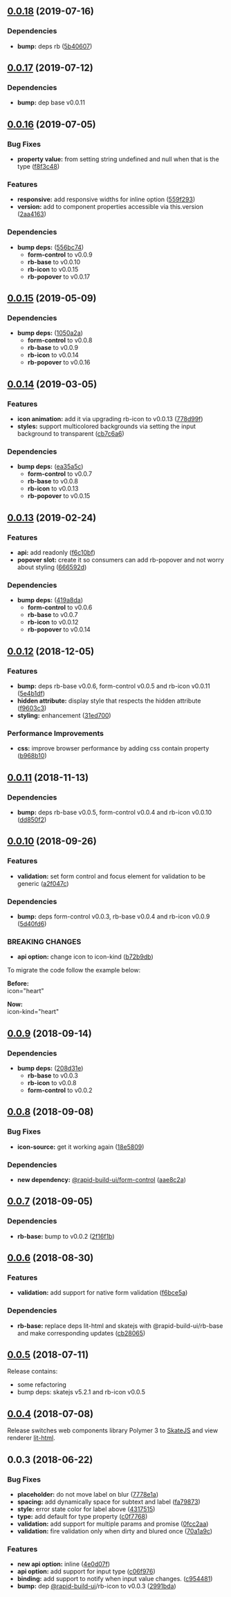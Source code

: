 ## [0.0.18](https://github.com/rapid-build-ui/rb-input/compare/v0.0.17...v0.0.18) (2019-07-16)


### Dependencies

* **bump:** deps rb ([5b40607](https://github.com/rapid-build-ui/rb-input/commit/5b40607))



## [0.0.17](https://github.com/rapid-build-ui/rb-input/compare/v0.0.16...v0.0.17) (2019-07-12)


### Dependencies

* **bump:** dep base v0.0.11



## [0.0.16](https://github.com/rapid-build-ui/rb-input/compare/v0.0.15...v0.0.16) (2019-07-05)


### Bug Fixes

* **property value:** from setting string undefined and null when that is the type ([f8f3c48](https://github.com/rapid-build-ui/rb-input/commit/f8f3c48))


### Features

* **responsive:** add responsive widths for inline option ([559f293](https://github.com/rapid-build-ui/rb-input/commit/559f293))
* **version:** add to component properties accessible via this.version ([2aa4163](https://github.com/rapid-build-ui/rb-input/commit/2aa4163))


### Dependencies

* **bump deps:** ([556bc74](https://github.com/rapid-build-ui/rb-input/commit/556bc74))
	* **form-control** to v0.0.9
	* **rb-base** to v0.0.10
	* **rb-icon** to v0.0.15
	* **rb-popover** to v0.0.17



## [0.0.15](https://github.com/rapid-build-ui/rb-input/compare/v0.0.14...v0.0.15) (2019-05-09)


### Dependencies

* **bump deps:** ([1050a2a](https://github.com/rapid-build-ui/rb-input/commit/1050a2a))
	* **form-control** to v0.0.8
	* **rb-base** to v0.0.9
	* **rb-icon** to v0.0.14
	* **rb-popover** to v0.0.16



## [0.0.14](https://github.com/rapid-build-ui/rb-input/compare/v0.0.13...v0.0.14) (2019-03-05)


### Features

* **icon animation:** add it via upgrading rb-icon to v0.0.13 ([778d99f](https://github.com/rapid-build-ui/rb-input/commit/778d99f))
* **styles:** support multicolored backgrounds via setting the input background to transparent ([cb7c6a6](https://github.com/rapid-build-ui/rb-input/commit/cb7c6a6))


### Dependencies

* **bump deps:** ([ea35a5c](https://github.com/rapid-build-ui/rb-input/commit/ea35a5c))
	* **form-control** to v0.0.7
	* **rb-base** to v0.0.8
	* **rb-icon** to v0.0.13
	* **rb-popover** to v0.0.15



## [0.0.13](https://github.com/rapid-build-ui/rb-input/compare/v0.0.12...v0.0.13) (2019-02-24)


### Features

* **api:** add readonly ([f6c10bf](https://github.com/rapid-build-ui/rb-input/commit/f6c10bf))
* **popover slot:** create it so consumers can add rb-popover and not worry about styling ([666592d](https://github.com/rapid-build-ui/rb-input/commit/666592d))


### Dependencies

* **bump deps:** ([419a8da](https://github.com/rapid-build-ui/rb-input/commit/419a8da))
	* **form-control** to v0.0.6
	* **rb-base** to v0.0.7
	* **rb-icon** to v0.0.12
	* **rb-popover** to v0.0.14



## [0.0.12](https://github.com/rapid-build-ui/rb-input/compare/v0.0.11...v0.0.12) (2018-12-05)


### Features

* **bump:** deps rb-base v0.0.6, form-control v0.0.5 and rb-icon v0.0.11 ([5e4b1df](https://github.com/rapid-build-ui/rb-input/commit/5e4b1df))
* **hidden attribute:** display style that respects the hidden attribute ([f9603c3](https://github.com/rapid-build-ui/rb-input/commit/f9603c3))
* **styling:** enhancement ([31ed700](https://github.com/rapid-build-ui/rb-input/commit/31ed700))


### Performance Improvements

* **css:** improve browser performance by adding css contain property ([b968b10](https://github.com/rapid-build-ui/rb-input/commit/b968b10))



## [0.0.11](https://github.com/rapid-build-ui/rb-input/compare/v0.0.10...v0.0.11) (2018-11-13)


### Dependencies

* **bump:** deps rb-base v0.0.5, form-control v0.0.4 and rb-icon v0.0.10 ([dd850f2](https://github.com/rapid-build-ui/rb-input/commit/dd850f2))



## [0.0.10](https://github.com/rapid-build-ui/rb-input/compare/v0.0.9...v0.0.10) (2018-09-26)


### Features

* **validation:** set form control and focus element for validation to be generic ([a2f047c](https://github.com/rapid-build-ui/rb-input/commit/a2f047c))


### Dependencies

* **bump:** deps form-control v0.0.3, rb-base v0.0.4 and rb-icon v0.0.9 ([5d40fd6](https://github.com/rapid-build-ui/rb-input/commit/5d40fd6))


### BREAKING CHANGES

* **api option:** change icon to icon-kind ([b72b9db](https://github.com/rapid-build-ui/rb-input/commit/b72b9db))

To migrate the code follow the example below:

**Before:**  
icon="heart"

**Now:**  
icon-kind="heart"



## [0.0.9](https://github.com/rapid-build-ui/rb-input/compare/v0.0.8...v0.0.9) (2018-09-14)


### Dependencies

* **bump deps:** ([208d31e](https://github.com/rapid-build-ui/rb-input/commit/208d31e))
	* **rb-base** to v0.0.3
	* **rb-icon** to v0.0.8
	* **form-control** to v0.0.2



## [0.0.8](https://github.com/rapid-build-ui/rb-input/compare/v0.0.7...v0.0.8) (2018-09-08)


### Bug Fixes

* **icon-source:** get it working again ([18e5809](https://github.com/rapid-build-ui/rb-input/commit/18e5809))


### Dependencies

* **new dependency:** [@rapid-build-ui/form-control](https://github.com/rapid-build-ui/form-control) ([aae8c2a](https://github.com/rapid-build-ui/rb-input/commit/aae8c2a))



## [0.0.7](https://github.com/rapid-build-ui/rb-input/compare/v0.0.6...v0.0.7) (2018-09-05)


### Dependencies

* **rb-base:** bump to v0.0.2 ([2f16f1b](https://github.com/rapid-build-ui/rb-input/commit/2f16f1b))



## [0.0.6](https://github.com/rapid-build-ui/rb-input/compare/v0.0.5...v0.0.6) (2018-08-30)


### Features

* **validation:** add support for native form validation ([f6bce5a](https://github.com/rapid-build-ui/rb-input/commit/f6bce5a))


### Dependencies

* **rb-base:** replace deps lit-html and skatejs with @rapid-build-ui/rb-base and make corresponding updates ([cb28065](https://github.com/rapid-build-ui/rb-input/commit/cb28065))



## [0.0.5](https://github.com/rapid-build-ui/rb-input/compare/v0.0.4...v0.0.5) (2018-07-11)


Release contains:
* some refactoring
* bump deps: skatejs v5.2.1 and rb-icon v0.0.5



## [0.0.4](https://github.com/rapid-build-ui/rb-input/compare/v0.0.3...v0.0.4) (2018-07-08)


Release switches web components library Polymer 3 to [SkateJS](http://skatejs.netlify.com/) and view renderer [lit-html](https://polymer.github.io/lit-html/).



## 0.0.3 (2018-06-22)


### Bug Fixes

* **placeholder:** do not move label on blur ([7778e1a](https://github.com/rapid-build-ui/rb-input/commit/7778e1a))
* **spacing:** add dynamically space for subtext and label ([fa79873](https://github.com/rapid-build-ui/rb-input/commit/fa79873))
* **style:** error state color for label above ([4317515](https://github.com/rapid-build-ui/rb-input/commit/4317515))
* **type:** add default for type property ([c0f7768](https://github.com/rapid-build-ui/rb-input/commit/c0f7768))
* **validation:** add support for multiple params and promise ([0fcc2aa](https://github.com/rapid-build-ui/rb-input/commit/0fcc2aa))
* **validation:** fire validation only when dirty and blured once ([70a1a9c](https://github.com/rapid-build-ui/rb-input/commit/70a1a9c))


### Features

* **new api option:** inline ([4e0d07f](https://github.com/rapid-build-ui/rb-input/commit/4e0d07f))
* **api option:** add support for input type ([c06f976](https://github.com/rapid-build-ui/rb-input/commit/c06f976))
* **binding:** add support to notify when input value changes. ([c954481](https://github.com/rapid-build-ui/rb-input/commit/c954481))
* **bump:** dep [@rapid-build-ui](https://github.com/rapid-build-ui)/rb-icon to v0.0.3 ([2991bda](https://github.com/rapid-build-ui/rb-input/commit/2991bda))



